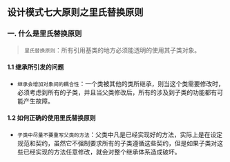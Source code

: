 ## 设计模式七大原则之里氏替换原则

### 一. 什么是里氏替换原则

> `里氏替换原则`：所有引用基类的地方必须能透明的使用其子类对象。

#### 1.1 继承所引发的问题

- `继承会增加对象间的耦合性`：一个类被其他的类所继承，则当这个类需要修改时，必须考虑到所有的子类，并且当父类修改后，所有的涉及到子类的功能都有可能产生故障。

#### 1.2 如何正确的使用里氏替换原则

- `子类中尽量不要重写父类的方法`：父类中凡是已经实现好的方法，实际上是在设定规范和契约，虽然它不强制要求所有的子类遵循这些契约，但是如果子类对这些已经实现的方法任意修改，就会对整个继承体系造成破坏。

